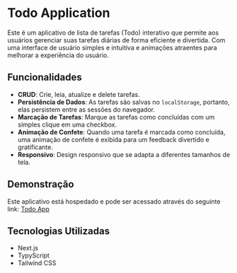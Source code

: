 # Todo Application

Este é um aplicativo de lista de tarefas (Todo) interativo que permite aos usuários gerenciar suas tarefas diárias de forma eficiente e divertida. Com uma interface de usuário simples e intuitiva e animações atraentes para melhorar a experiência do usuário.

## Funcionalidades

-   **CRUD**: Crie, leia, atualize e delete tarefas.
-   **Persistência de Dados**: As tarefas são salvas no `localStorage`, portanto, elas persistem entre as sessões do navegador.
-   **Marcação de Tarefas**: Marque as tarefas como concluídas com um simples clique em uma checkbox.
-   **Animação de Confete**: Quando uma tarefa é marcada como concluída, uma animação de confete é exibida para um feedback divertido e gratificante.
-   **Responsivo**: Design responsivo que se adapta a diferentes tamanhos de tela.

## Demonstração

Este aplicativo está hospedado e pode ser acessado através do seguinte link: [Todo App](https://to-do-list-3an5.vercel.app/)

## Tecnologias Utilizadas

-   Next.js
-   TypyScript
-   Tailwind CSS
